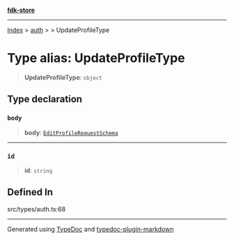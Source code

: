[**fdk-store**](../../../README.md)
***

[Index](../../../API.md) > [auth](../../README.md) > [<internal>](../README.md) > UpdateProfileType

# Type alias: UpdateProfileType

> **UpdateProfileType**: `object`

## Type declaration

### `body`

> **body**: [`EditProfileRequestSchema`](type-alias.EditProfileRequestSchema.md)

***

### `id`

> **id**: `string`

## Defined In

src/types/auth.ts:68

***
Generated using [TypeDoc](https://typedoc.org/) and [typedoc-plugin-markdown](https://www.npmjs.com/package/typedoc-plugin-markdown)
